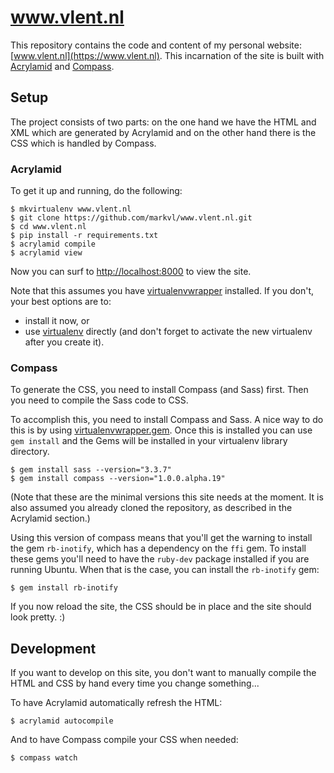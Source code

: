 # www.vlent.nl

This repository contains the code and content of my personal website:
[www.vlent.nl](https://www.vlent.nl). This incarnation of the site is
built with [Acrylamid](https://github.com/posativ/acrylamid/) and
[Compass](http://compass-style.org/).


## Setup

The project consists of two parts: on the one hand we have the HTML
and XML which are generated by Acrylamid and on the other hand there
is the CSS which is handled by Compass.

### Acrylamid

To get it up and running, do the following:

    $ mkvirtualenv www.vlent.nl
    $ git clone https://github.com/markvl/www.vlent.nl.git
    $ cd www.vlent.nl
    $ pip install -r requirements.txt
    $ acrylamid compile
    $ acrylamid view

Now you can surf to [http://localhost:8000](http://localhost:8000) to
view the site.

Note that this assumes you have
[virtualenvwrapper](http://pypi.python.org/pypi/virtualenvwrapper)
installed. If you don't, your best options are to:

 - install it now, or
 - use [virtualenv](http://pypi.python.org/pypi/virtualenv)
   directly (and don't forget to activate the new virtualenv after you
   create it).

### Compass

To generate the CSS, you need to install Compass (and Sass)
first. Then you need to compile the Sass code to CSS.

To accomplish this, you need to install Compass and Sass. A nice way
to do this is by using
[virtualenvwrapper.gem](http://pypi.python.org/pypi/virtualenvwrapper.gem). Once
this is installed you can use ``gem install`` and the Gems will be
installed in your virtualenv library directory.

    $ gem install sass --version="3.3.7"
    $ gem install compass --version="1.0.0.alpha.19"

(Note that these are the minimal versions this site needs at the
moment. It is also assumed you already cloned the repository, as
described in the Acrylamid section.)

Using this version of compass means that you'll get the warning to
install the gem `rb-inotify`, which has a dependency on the `ffi`
gem. To install these gems you'll need to have the `ruby-dev` package
installed if you are running Ubuntu. When that is the case, you can
install the `rb-inotify` gem:

    $ gem install rb-inotify

If you now reload the site, the CSS should be in place and the site
should look pretty. :)


## Development

If you want to develop on this site, you don't want to manually
compile the HTML and CSS by hand every time you change something...

To have Acrylamid automatically refresh the HTML:

    $ acrylamid autocompile

And to have Compass compile your CSS when needed:

    $ compass watch
